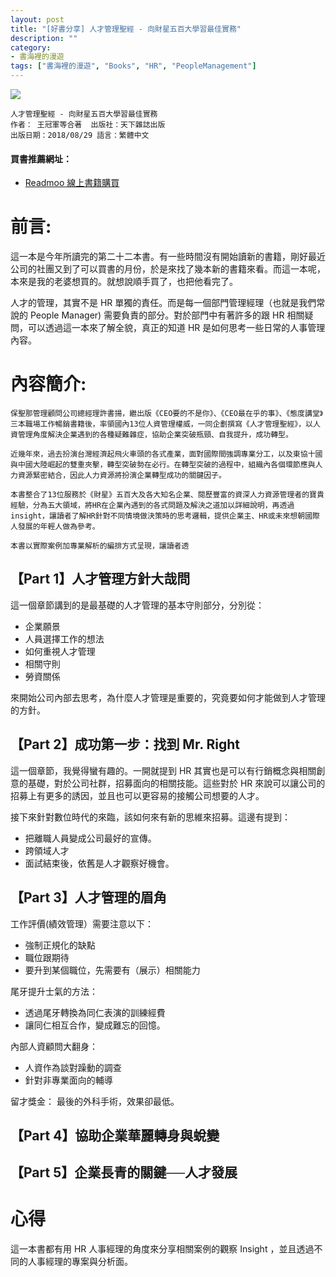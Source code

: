 ```yaml
---
layout: post
title: "[好書分享] 人才管理聖經 - 向財星五百大學習最佳實務"
description: ""
category: 
- 書海裡的漫遊
tags: ["書海裡的漫遊", "Books", "HR", "PeopleManagement"]
---
```


<div><a href="https://moo.im/a/3hkxGQ" title="人才管理聖經"><img src="https://cdn.readmoo.com/cover/62/5a58gce_210x315.jpg?v=0" /></a></div>




```
人才管理聖經 - 向財星五百大學習最佳實務
作者： 王冠軍等合著  出版社：天下雜誌出版 
出版日期：2018/08/29 語言：繁體中文 
```

#### 買書推薦網址：

- [Readmoo 線上書籍購買](https://moo.im/a/3hkxGQ)

# 前言:

這一本是今年所讀完的第二十二本書。有一些時間沒有開始讀新的書籍，剛好最近公司的社團又到了可以買書的月份，於是來找了幾本新的書籍來看。而這一本呢，本來是我的老婆想買的。就想說順手買了，也把他看完了。 

人才的管理，其實不是 HR 單獨的責任。而是每一個部門管理經理（也就是我們常說的 People Manager) 需要負責的部分。對於部門中有著許多的跟 HR 相關疑問，可以透過這一本來了解全貌，真正的知道 HR 是如何思考一些日常的人事管理內容。



# 內容簡介:

```
保聖那管理顧問公司總經理許書揚，繼出版《CEO要的不是你》、《CEO最在乎的事》、《態度講堂》三本職場工作暢銷書籍後，率領國內13位人資管理權威，一同企劃撰寫《人才管理聖經》，以人資管理角度解決企業遇到的各種疑難雜症，協助企業突破瓶頸、自我提升，成功轉型。
    
近幾年來，過去扮演台灣經濟起飛火車頭的各式產業，面對國際間強調專業分工，以及東協十國與中國大陸崛起的雙重夾擊，轉型突破勢在必行。在轉型突破的過程中，組織內各個環節應與人力資源緊密結合，因此人力資源將扮演企業轉型成功的關鍵因子。
   
本書整合了13位服務於《財星》五百大及各大知名企業、閱歷豐富的資深人力資源管理者的寶貴經驗，分為五大領域，將HR在企業內遇到的各式問題及解決之道加以詳細說明，再透過insight，讓讀者了解HR針對不同情境做決策時的思考邏輯，提供企業主、HR或未來想朝國際人發展的年輕人做為參考。
    
本書以實際案例加專業解析的編排方式呈現，讓讀者透
```



## 【Part 1】人才管理方針大哉問

這一個章節講到的是最基礎的人才管理的基本守則部分，分別從：

- 企業願景
- 人員選擇工作的想法
- 如何重視人才管理
- 相關守則
- 勞資關係

來開始公司內部去思考，為什麼人才管理是重要的，究竟要如何才能做到人才管理的方針。

## 【Part 2】成功第一步：找到 Mr. Right

這一個章節，我覺得蠻有趣的。一開就提到 HR 其實也是可以有行銷概念與相關創意的基礎，對於公司社群，招募面向的相關技能。這些對於 HR 來說可以讓公司的招募上有更多的誘因，並且也可以更容易的接觸公司想要的人才。

接下來針對數位時代的來臨，該如何來有新的思維來招募。這邊有提到：

- 把離職人員變成公司最好的宣傳。
- 跨領域人才
- 面試結束後，依舊是人才觀察好機會。

## 【Part 3】人才管理的眉角

工作評價(績效管理）需要注意以下：

- 強制正規化的缺點
- 職位跟期待
- 要升到某個職位，先需要有（展示）相關能力

尾牙提升士氣的方法：

- 透過尾牙轉換為同仁表演的訓練經費
- 讓同仁相互合作，變成難忘的回憶。

內部人資顧問大翻身：

- 人資作為談對躁動的調查
- 針對非專業面向的輔導

留才獎金： 最後的外科手術，效果卻最低。




## 【Part 4】協助企業華麗轉身與蛻變

## 【Part 5】企業長青的關鍵──人才發展


# 心得

這一本書都有用 HR 人事經理的角度來分享相關案例的觀察 Insight ，並且透過不同的人事經理的專案與分析面。

